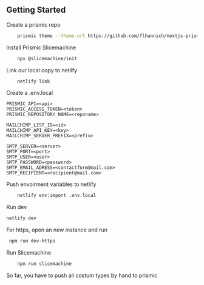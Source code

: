 ## Getting Started

Create a prismic repo 
```bash
    prismic theme --theme-url https://github.com/flhannich/nextjs-prismic-starter.git --conf prismicConfiguration.js 
```

Install Prismic Slicemachine
```bash
    npx @slicemachine/init
```

Link our local copy to netlify
```bash
    netlify link
```

Create a .env.local
```
PRISMIC_API=<api>
PRISMIC_ACCESS_TOKEN=<token>
PRISMIC_REPOSITORY_NAME=<reponame>

MAILCHIMP_LIST_ID=<id>
MAILCHIMP_API_KEY=<key>
MAILCHIMP_SERVER_PREFIX=<prefix>

SMTP_SERVER=<server>
SMTP_PORT=<port>
SMTP_USER=<user>
SMTP_PASSWORD=<password>
SMTP_EMAIL_ADRESS=<contactform@mail.com>
SMTP_RECIPIENT=<recipient@mail.com>
```

Push envoirment variables to netlify
```bash
    netlify env:import .env.local
```

Run dev
```bash
netlify dev
```

For https, open an new instance and run
```bash
 npm run dev-https
```


Run Slicemachine
```bash
    npm run slicemachine  
```
So far, you have to push all costum types by hand to prismic